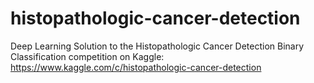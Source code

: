 # histopathologic-cancer-detection
Deep Learning Solution to the Histopathologic Cancer Detection Binary Classification competition on Kaggle: https://www.kaggle.com/c/histopathologic-cancer-detection
